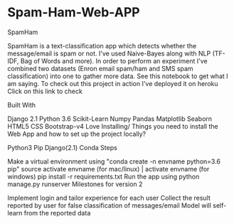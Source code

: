 # Spam-Ham-Web-APP

SpamHam

SpamHam is a text-classification app which detects whether the message/email is spam or not. I've used Naive-Bayes along with NLP (TF-IDF, Bag of Words and more). 
In order to perform an experiment I've combined two datasets (Enron email spam/ham and SMS spam classification) into one to gather more data. See this notebook to get what I am saying. 
To check out this project in action I've deployed it on heroku Click on this link to check

Built With

Django 2.1
Python 3.6
Scikit-Learn
Numpy
Pandas
Matplotlib
Seaborn
HTML5
CSS
Bootstrap-v4
Love
Installing/ Things you need to install the Web App and how to set up the project locally?

Python3
Pip
Django(2.1)
Conda
Steps

Make a virtual environment using "conda create -n envname python=3.6 pip"
source activate envname (for mac/linux) | activate envname (for windows)
pip install -r requirements.txt
Run the app using python manage.py runserver
Milestones for version 2

Implement login and tailor experience for each user
Collect the result reported by user for false classification of messages/email
Model will self-learn from the reported data
